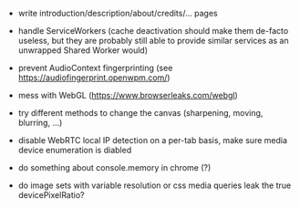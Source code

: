 
- write introduction/description/about/credits/... pages

- handle ServiceWorkers (cache deactivation should make them de-facto useless, but they are probably still able to provide similar services as an unwrapped Shared Worker would)
- prevent AudioContext fingerprinting (see https://audiofingerprint.openwpm.com/)
- mess with WebGL (https://www.browserleaks.com/webgl)
- try different methods to change the canvas (sharpening, moving, blurring, ...)
- disable WebRTC local IP detection on a per-tab basis, make sure media device enumeration is diabled
- do something about console.memory in chrome (?)
- do image sets with variable resolution or css media queries leak the true devicePixelRatio?
